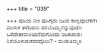 +++
title = "039"

+++
ಪುಸಿಯ ನೀಂ ಪುಸಿಗೈದು ದಿಟವ ಕಾಣ್ಬವೊಲೆಸಗೆ।  
ಮುಸುಕ ತಳೆದಿಹನು ಪರಬೊಮ್ಮನೆನ್ನುವೊಡೆ॥  
ಒಸೆದೇತಕವನೀಯನೆಮಗೊಂದು ನಿಜಕುರುಹ।  
ನಿಶೆಯೊಳುಡುಕರದವೊಲು? - ಮಂಕುತಿಮ್ಮ॥  
